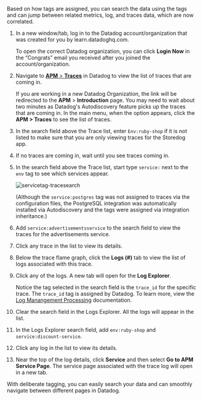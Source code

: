 Based on how tags are assigned, you can search the data using the tags and can jump between related metrics, log, and traces data, which are now correlated.

1. In a new window/tab, log in to the Datadog account/organization that was created for you by learn.datadoghq.com. <p> To open the correct Datadog organization, you can click **Login Now** in the “Congrats” email you received after you joined the account/organization.

2. Navigate to <a href="https://app.datadoghq.com/apm/traces" target="_datadog">**APM** > **Traces**</a> in Datadog to view the list of traces that are coming in. <p> If you are working in a new Datadog Organization, the link will be redirected to the **APM** > **Introduction** page. You may need to wait about two minutes as Datadog's Autodiscovery feature picks up the traces that are coming in. In the main menu, when the option appears, click the **APM > Traces** to see the list of traces.

3. In the search field above the Trace list, enter `Env:ruby-shop` if it is not listed to make sure that you are only viewing traces for the Storedog app.

4. If no traces are coming in, wait until you see traces coming in.

5. In the search field above the Trace list, start type `service:` next to the `env` tag to see which services appear. <p>![servicetag-tracesearch](apptagging/assets/servicetag-tracesearch.png) <p>(Although the `service:postgres` tag was not assigned to traces via the configuration files, the PostgreSQL integration was automatically installed via Autodiscovery and the tags were assigned via integration inheritance.)

6. Add `service:advertisementsservice` to the search field to view the traces for the advertisements service.

7. Click any trace in the list to view its details. 

8. Below the trace flame graph, click the **Logs (#)** tab to view the list of logs associated with this trace. 

9. Click any of the logs. A new tab will open for the **Log Explorer**. <p>Notice the tag selected in the search field is the `trace_id` for the specific trace. The `trace_id` tag is assigned by Datadog. To learn more, view the <a href="https://docs.datadoghq.com/logs/processing/#trace-id-attribute" target="_blank">Log Manangement Processing</a> documentation. 

10. Clear the search field in the Logs Explorer. All the logs will appear in the list.

11. In the Logs Explorer search field, add `env:ruby-shop` and `service:discount-service`.

12. Click any log in the list to view its details.

13. Near the top of the log details, click **Service** and then select **Go to APM Service Page**. The service page associated with the trace log will open in a new tab.

With deliberate tagging, you can easily search your data and can smoothly navigate between different pages in Datadog.